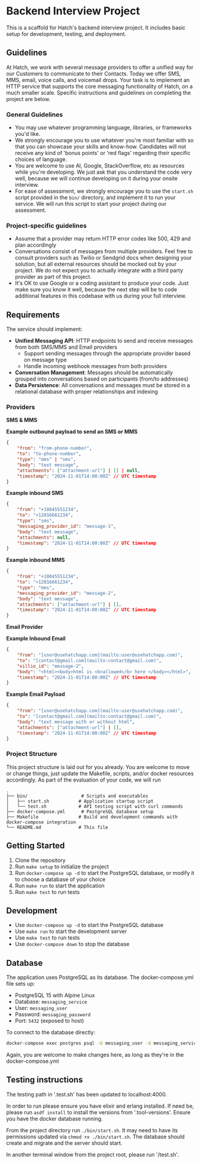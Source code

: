 # Backend Interview Project

This is a scaffold for Hatch's backend interview project. It includes basic setup for development, testing, and deployment.

## Guidelines

At Hatch, we work with several message providers to offer a unified way for our Customers to  communicate to their Contacts. Today we offer SMS, MMS, email, voice calls, and voicemail drops. Your task is to implement an HTTP service that supports the core messaging functionality of Hatch, on a much smaller scale. Specific instructions and guidelines on completing the project are below.

### General Guidelines

- You may use whatever programming language, libraries, or frameworks you'd like. 
- We strongly encourage you to use whatever you're most familiar with so that you can showcase your skills and know-how. Candidates will not receive any kind of 'bonus points' or 'red flags' regarding their specific choices of language.
- You are welcome to use AI, Google, StackOverflow, etc as resources while you're developing. We just ask that you understand the code very well, because we will continue developing on it during your onsite interview.
- For ease of assessment, we strongly encourage you to use the `start.sh` script provided in the `bin/` directory, and implement it to run your service. We will run this script to start your project during our assessment. 

### Project-specific guidelines

- Assume that a provider may return HTTP error codes like 500, 429 and plan accordingly
- Conversations consist of messages from multiple providers. Feel free to consult providers such as Twilio or Sendgrid docs when designing your solution, but all external resources should be mocked out by your project. We do not expect you to actually integrate with a third party provider as part of this project.
- It's OK to use Google or a coding assistant to produce your code. Just make sure you know it well, because the next step will be to code additional features in this codebase with us during your full interview.

## Requirements

The service should implement:

- **Unified Messaging API**: HTTP endpoints to send and receive messages from both SMS/MMS and Email providers
  - Support sending messages through the appropriate provider based on message type
  - Handle incoming webhook messages from both providers
- **Conversation Management**: Messages should be automatically grouped into conversations based on participants (from/to addresses)
- **Data Persistence**: All conversations and messages must be stored in a relational database with proper relationships and indexing

### Providers

**SMS & MMS**

**Example outbound payload to send an SMS or MMS**

```json
{
    "from": "from-phone-number",
    "to": "to-phone-number",
    "type": "mms" | "sms",
    "body": "text message",
    "attachments": ["attachment-url"] | [] | null,
    "timestamp": "2024-11-01T14:00:00Z" // UTC timestamp
}
```

**Example inbound SMS**

```json
{
    "from": "+18045551234",
    "to": "+12016661234",
    "type": "sms",
    "messaging_provider_id": "message-1",
    "body": "text message",
    "attachments": null,
    "timestamp": "2024-11-01T14:00:00Z" // UTC timestamp
}
```

**Example inbound MMS**

```json
{
    "from": "+18045551234",
    "to": "+12016661234",
    "type": "mms",
    "messaging_provider_id": "message-2",
    "body": "text message",
    "attachments": ["attachment-url"] | [],
    "timestamp": "2024-11-01T14:00:00Z" // UTC timestamp
}
```

**Email Provider**

**Example Inbound Email**

```json
{
    "from": "[user@usehatchapp.com](mailto:user@usehatchapp.com)",
    "to": "[contact@gmail.com](mailto:contact@gmail.com)",
    "xillio_id": "message-2",
    "body": "<html><body>html is <b>allowed</b> here </body></html>",  "attachments": ["attachment-url"] | [],
    "timestamp": "2024-11-01T14:00:00Z" // UTC timestamp
}
```

**Example Email Payload**

```json
{
    "from": "[user@usehatchapp.com](mailto:user@usehatchapp.com)",
    "to": "[contact@gmail.com](mailto:contact@gmail.com)",
    "body": "text message with or without html",
    "attachments": ["attachment-url"] | [],
    "timestamp": "2024-11-01T14:00:00Z" // UTC timestamp
}
```

### Project Structure

This project structure is laid out for you already. You are welcome to move or change things, just update the Makefile, scripts, and/or docker resources accordingly. As part of the evaluation of your code, we will run 

```
.
├── bin/                    # Scripts and executables
│   ├── start.sh           # Application startup script
│   └── test.sh            # API testing script with curl commands
├── docker-compose.yml      # PostgreSQL database setup
├── Makefile               # Build and development commands with docker-compose integration
└── README.md              # This file
```

## Getting Started

1. Clone the repository
2. Run `make setup` to initialize the project
3. Run `docker-compose up -d` to start the PostgreSQL database, or modify it to choose a database of your choice
4. Run `make run` to start the application
5. Run `make test` to run tests

## Development

- Use `docker-compose up -d` to start the PostgreSQL database
- Use `make run` to start the development server
- Use `make test` to run tests
- Use `docker-compose down` to stop the database

## Database

The application uses PostgreSQL as its database. The docker-compose.yml file sets up:
- PostgreSQL 15 with Alpine Linux
- Database: `messaging_service`
- User: `messaging_user`
- Password: `messaging_password`
- Port: `5432` (exposed to host)

To connect to the database directly:
```bash
docker-compose exec postgres psql -U messaging_user -d messaging_service
```

Again, you are welcome to make changes here, as long as they're in the docker-compose.yml

## Testing instructions
The testing path in '.test.sh' has been updated to localhost:4000.

In order to run please ensure you have elixir and erlang installed. If need be, please run `asdf install` to install the versions from '.tool-versions'.  Ensure you have the docker database running.

From the project directory run `./bin/start.sh`.  It may need to have its
permissions updated via `chmod +x ./bin/start.sh`.  The database should create and migrate and the server should start.

In another terminal window from the project root, please run '/test.sh'.

